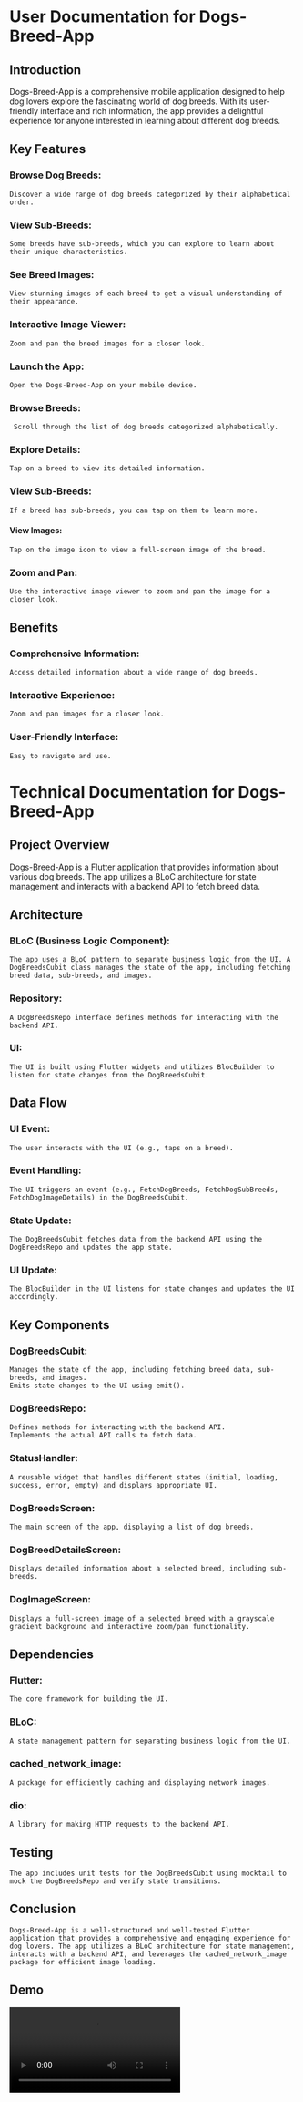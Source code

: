 # User Documentation for Dogs-Breed-App
## Introduction

Dogs-Breed-App is a comprehensive mobile application designed to help dog lovers explore the fascinating world of dog breeds. With its user-friendly interface and rich information, the app provides a delightful experience for anyone interested in learning about different dog breeds.

## Key Features

### Browse Dog Breeds: 
    Discover a wide range of dog breeds categorized by their alphabetical order.
### View Sub-Breeds: 
    Some breeds have sub-breeds, which you can explore to learn about their unique characteristics.
### See Breed Images: 
    View stunning images of each breed to get a visual understanding of their appearance.
### Interactive Image Viewer: 
    Zoom and pan the breed images for a closer look.

### Launch the App: 
    Open the Dogs-Breed-App on your mobile device.
### Browse Breeds: 
     Scroll through the list of dog breeds categorized alphabetically.
### Explore Details: 
    Tap on a breed to view its detailed information.
### View Sub-Breeds: 
    If a breed has sub-breeds, you can tap on them to learn more.
#### View Images: 
    Tap on the image icon to view a full-screen image of the breed.
### Zoom and Pan:
    Use the interactive image viewer to zoom and pan the image for a closer look.

## Benefits
### Comprehensive Information: 
    Access detailed information about a wide range of dog breeds.
### Interactive Experience: 
    Zoom and pan images for a closer look.
### User-Friendly Interface: 
    Easy to navigate and use.


# Technical Documentation for Dogs-Breed-App
## Project Overview

Dogs-Breed-App is a Flutter application that provides information about various dog breeds. The app utilizes a BLoC architecture for state management and interacts with a backend API to fetch breed data.

## Architecture

### BLoC (Business Logic Component): 
    The app uses a BLoC pattern to separate business logic from the UI. A DogBreedsCubit class manages the state of the app, including fetching breed data, sub-breeds, and images.
### Repository: 
    A DogBreedsRepo interface defines methods for interacting with the backend API.
### UI: 
    The UI is built using Flutter widgets and utilizes BlocBuilder to listen for state changes from the DogBreedsCubit.

## Data Flow

### UI Event: 
    The user interacts with the UI (e.g., taps on a breed).
### Event Handling: 
    The UI triggers an event (e.g., FetchDogBreeds, FetchDogSubBreeds, FetchDogImageDetails) in the DogBreedsCubit.
### State Update: 
    The DogBreedsCubit fetches data from the backend API using the DogBreedsRepo and updates the app state.
### UI Update: 
    The BlocBuilder in the UI listens for state changes and updates the UI accordingly.

## Key Components

### DogBreedsCubit:
    Manages the state of the app, including fetching breed data, sub-breeds, and images.
    Emits state changes to the UI using emit().
### DogBreedsRepo:
    Defines methods for interacting with the backend API.
    Implements the actual API calls to fetch data.
### StatusHandler:
    A reusable widget that handles different states (initial, loading, success, error, empty) and displays appropriate UI.
### DogBreedsScreen:
    The main screen of the app, displaying a list of dog breeds.
### DogBreedDetailsScreen:
    Displays detailed information about a selected breed, including sub-breeds.
### DogImageScreen:
    Displays a full-screen image of a selected breed with a grayscale gradient background and interactive zoom/pan functionality.

## Dependencies

### Flutter: 
    The core framework for building the UI.
### BLoC: 
    A state management pattern for separating business logic from the UI.
### cached_network_image: 
    A package for efficiently caching and displaying network images.
### dio: 
    A library for making HTTP requests to the backend API.

## Testing
    The app includes unit tests for the DogBreedsCubit using mocktail to mock the DogBreedsRepo and verify state transitions.


## Conclusion
    Dogs-Breed-App is a well-structured and well-tested Flutter application that provides a comprehensive and engaging experience for dog lovers. The app utilizes a BLoC architecture for state management, interacts with a backend API, and leverages the cached_network_image package for efficient image loading.

## Demo
  <video controls src="DogBreedsAppDemo.mp4" title="DogBreedsAppDemo"></video>